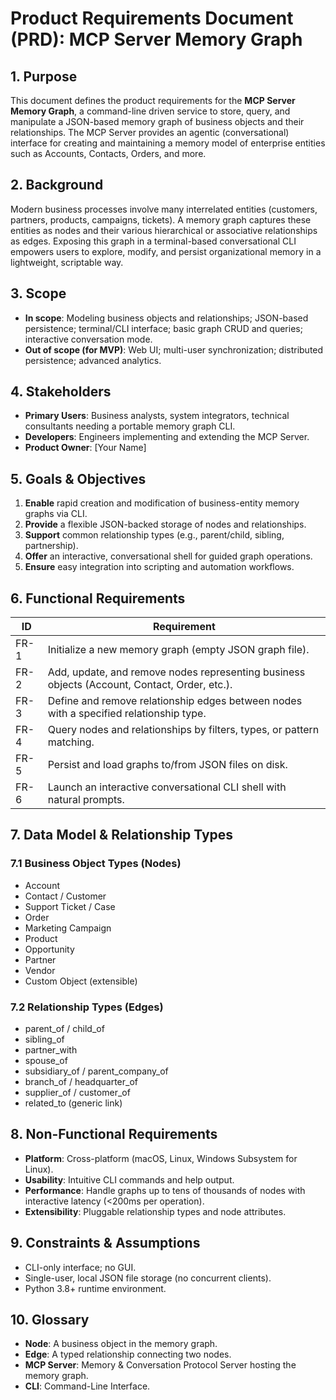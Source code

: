 # Product Requirements Document (PRD): MCP Server Memory Graph

## 1. Purpose

This document defines the product requirements for the **MCP Server Memory Graph**, a command-line driven service to store, query, and manipulate a JSON-based memory graph of business objects and their relationships. The MCP Server provides an agentic (conversational) interface for creating and maintaining a memory model of enterprise entities such as Accounts, Contacts, Orders, and more.

## 2. Background

Modern business processes involve many interrelated entities (customers, partners, products, campaigns, tickets). A memory graph captures these entities as nodes and their various hierarchical or associative relationships as edges. Exposing this graph in a terminal-based conversational CLI empowers users to explore, modify, and persist organizational memory in a lightweight, scriptable way.

## 3. Scope

- **In scope**: Modeling business objects and relationships; JSON-based persistence; terminal/CLI interface; basic graph CRUD and queries; interactive conversation mode.
- **Out of scope (for MVP)**: Web UI; multi-user synchronization; distributed persistence; advanced analytics.

## 4. Stakeholders

- **Primary Users**: Business analysts, system integrators, technical consultants needing a portable memory graph CLI.
- **Developers**: Engineers implementing and extending the MCP Server.
- **Product Owner**: [Your Name]

## 5. Goals & Objectives

1. **Enable** rapid creation and modification of business-entity memory graphs via CLI.
2. **Provide** a flexible JSON-backed storage of nodes and relationships.
3. **Support** common relationship types (e.g., parent/child, sibling, partnership).
4. **Offer** an interactive, conversational shell for guided graph operations.
5. **Ensure** easy integration into scripting and automation workflows.

## 6. Functional Requirements

| ID   | Requirement                                                                                 |
| ---- | ------------------------------------------------------------------------------------------- |
| FR-1 | Initialize a new memory graph (empty JSON graph file).                                     |
| FR-2 | Add, update, and remove nodes representing business objects (Account, Contact, Order, etc.).|
| FR-3 | Define and remove relationship edges between nodes with a specified relationship type.      |
| FR-4 | Query nodes and relationships by filters, types, or pattern matching.                      |
| FR-5 | Persist and load graphs to/from JSON files on disk.                                        |
| FR-6 | Launch an interactive conversational CLI shell with natural prompts.                        |

## 7. Data Model & Relationship Types

### 7.1 Business Object Types (Nodes)
- Account
- Contact / Customer
- Support Ticket / Case
- Order
- Marketing Campaign
- Product
- Opportunity
- Partner
- Vendor
- Custom Object (extensible)

### 7.2 Relationship Types (Edges)
- parent_of / child_of
- sibling_of
- partner_with
- spouse_of
- subsidiary_of / parent_company_of
- branch_of / headquarter_of
- supplier_of / customer_of
- related_to (generic link)

## 8. Non-Functional Requirements

- **Platform**: Cross-platform (macOS, Linux, Windows Subsystem for Linux).
- **Usability**: Intuitive CLI commands and help output.
- **Performance**: Handle graphs up to tens of thousands of nodes with interactive latency (<200ms per operation).
- **Extensibility**: Pluggable relationship types and node attributes.

## 9. Constraints & Assumptions

- CLI-only interface; no GUI.
- Single-user, local JSON file storage (no concurrent clients).
- Python 3.8+ runtime environment.

## 10. Glossary

- **Node**: A business object in the memory graph.
- **Edge**: A typed relationship connecting two nodes.
- **MCP Server**: Memory & Conversation Protocol Server hosting the memory graph.
- **CLI**: Command-Line Interface.